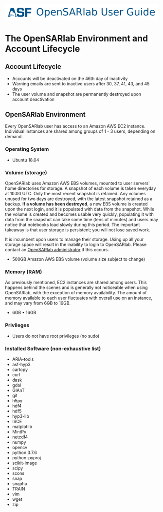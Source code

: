 [![OpenSARlab Header](../assets/OSL_user_guide_header.png)](../OpenSARlab_user_guide.md)

# The OpenSARlab Environment and Account Lifecycle
## Account Lifecycle
- Accounts will be deactivated on the 46th day of inactivity
- Warning emails are sent to inactive users after 30, 37, 41, 43, and 45 days
- The user volume and snapshot are permanently destroyed upon account deactivation



## OpenSARlab Environment
Every OpenSARlab user has access to an Amazon AWS EC2 instance. Individual instances are shared among groups of 1 - 3 users, depending on demand.

### Operating System
- Ubuntu 18.04

### Volume (storage)
OpenSARlab uses Amazon AWS EBS volumes, mounted to user servers' home directories for storage. A snapshot of each volume is taken everyday at 10:00 UTC. Only the most recent snapshot is retained. Any volumes unused for two days are destroyed, with the latest snapshot retained as a backup. **If a volume has been destroyed**, a new EBS volume is created upon the next login, and it is populated with data from the snapshot. While the volume is created and becomes usable very quickly, populating it with data from the snapshot can take some time (tens of minutes) and users may notice that notebooks load slowly during this period. The important takeaway is that user storage is persistent; you will not lose saved work.

It is incumbent upon users to manage their storage. Using up all your storage space will result in the inability to login to OpenSARlab. Please contact an [OpenSARlab administrator](mailto:uaf-jupyterhub-asf@alaska.edu) if this occurs. 
- 500GB Amazon AWS EBS volume (volume size subject to change)

### Memory (RAM)
As previously mentioned, EC2 instances are shared among users. This happens behind the scenes and is generally not noticeable when using OpenSARlab, with the exception of memory availability. The amount of memory available to each user fluctuates with overall use on an instance, and may vary from 6GB to 16GB.
- 6GB • 16GB 

### Privileges
- Users do not have root privileges (no sudo)

### Installed Software (non-exhaustive list)
- ARIA-tools
- asf-hyp3
- cartopy
- curl
- dask
- gdal
- GIAnT
- git
- h5py
- hdf4
- hdf5
- hyp3-lib
- ISCE
- matplotlib
- MintPy
- netcdf4
- numpy
- opencv
- python 3.7.6
- python-pyproj
- scikit-image
- scipy
- scons
- snap
- snaphu
- TRAIN
- vim
- wget
- zip
